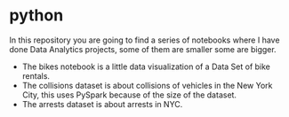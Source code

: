 # python
In this repository you are going to find a series of notebooks where I have done Data Analytics projects, some of them are smaller some are bigger. 
- The bikes notebook is a little data visualization of a Data Set of bike rentals.
- The collisions dataset is about collisions of vehicles in the New York City, this uses PySpark because of the size of the dataset.
- The arrests dataset is about arrests in NYC. 
